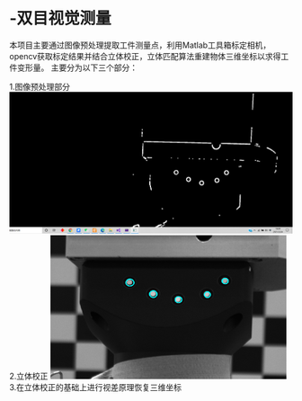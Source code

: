 # -双目视觉测量
本项目主要通过图像预处理提取工件测量点，利用Matlab工具箱标定相机，opencv获取标定结果并结合立体校正，立体匹配算法重建物体三维坐标以求得工件变形量。
主要分为以下三个部分：

1.图像预处理部分
 ![image](https://github.com/shaoming-CN/-/blob/main/1616580568(1).jpg)
2.立体校正
![image](https://github.com/shaoming-CN/-/blob/main/1616582384(1).jpg)
3.在立体校正的基础上进行视差原理恢复三维坐标
